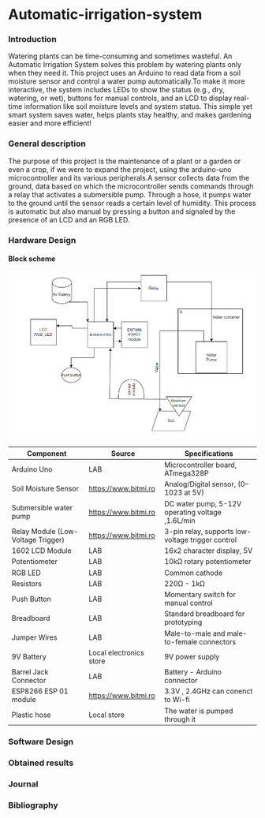 # Automatic-irrigation-system

  ### Introduction
  
Watering plants can be time-consuming and sometimes wasteful. An Automatic Irrigation System solves this problem by watering plants only when they need it. This project uses an Arduino to read data from a soil 
moisture sensor and control a water pump automatically.To make it more interactive, the system includes LEDs to show the status (e.g., dry, watering, or wet), buttons for manual controls, and an LCD to display real-time information like soil moisture levels and system status. This simple yet smart system saves water, helps plants stay healthy, and makes gardening easier and more efficient! 
     
  ### General description
The purpose of this project is the maintenance of a plant or a garden or even a crop, if we were to expand the project, using the arduino-uno microcontroller and its various peripherals.A sensor collects data from the ground, data based on which the microcontroller sends commands through a relay that activates a submersible pump. Through a hose, it pumps water to the ground until the sensor reads a certain level of humidity. This process is automatic but also manual by pressing a button and signaled by the presence of an LCD and an RGB LED.


  ### Hardware Design

#### Block scheme
![Block Scheme](Images/Schema_bloc.PNG)

  | **Component**                | **Source**                | **Specifications**                            |
|------------------------------|---------------------------|----------------------------------------------|
| Arduino Uno                  | LAB                       | Microcontroller board, ATmega328P            |
| Soil Moisture Sensor         | https://www.bitmi.ro      | Analog/Digital sensor, (0–1023 at 5V)        |
| Submersible water pump       | https://www.bitmi.ro      | DC water pump, 5-12V operating voltage ,1.6L/min|
| Relay Module (Low-Voltage Trigger) | https://www.bitmi.ro| 3-pin relay, supports low-voltage trigger control|
| 1602 LCD Module              | LAB                       | 16x2 character display,  5V                  |
| Potentiometer                | LAB                       | 10kΩ rotary potentiometer                    |
| RGB LED                      | LAB                       | Common cathode                               |
| Resistors                    | LAB                       | 220Ω - 1kΩ                                   |
| Push Button                  | LAB                       | Momentary switch for manual control          |
| Breadboard                   | LAB                       | Standard breadboard for prototyping          |
| Jumper Wires                 | LAB                       | Male-to-male and male-to-female connectors   |
| 9V Battery                   | Local electronics store   | 9V power supply                              |
| Barrel Jack Connector        | LAB                       | Battery - Arduino connector                  |
| ESP8266 ESP 01 module        | https://www.bitmi.ro      | 3.3V , 2.4GHz can conenct to Wi-fi           |
| Plastic hose                 | Local store               | The water is pumped through it               |

  

  ### Software Design


  ### Obtained results


  ### Journal


  ### Bibliography

